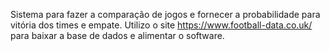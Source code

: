 Sistema para fazer a comparação de jogos e fornecer a probabilidade para vitória dos times e empate.
Utilizo o site https://www.football-data.co.uk/ para baixar a base de dados e alimentar o software.

